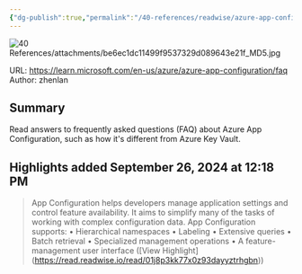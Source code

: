 ```yaml
---
{"dg-publish":true,"permalink":"/40-references/readwise/azure-app-configuration-faq/","tags":["rw/articles"]}
---
```


![40 References/attachments/be6ec1dc11499f9537329d089643e21f_MD5.jpg](/img/user/40%20References/attachments/be6ec1dc11499f9537329d089643e21f_MD5.jpg)
  
URL: https://learn.microsoft.com/en-us/azure/azure-app-configuration/faq
Author: zhenlan

## Summary

Read answers to frequently asked questions (FAQ) about Azure App Configuration, such as how it's different from Azure Key Vault.

## Highlights added September 26, 2024 at 12:18 PM
>App Configuration helps developers manage application settings and control feature availability. It aims to simplify many of the tasks of working with complex configuration data.
>App Configuration supports:
>• Hierarchical namespaces
>• Labeling
>• Extensive queries
>• Batch retrieval
>• Specialized management operations
>• A feature-management user interface ([View Highlight] (https://read.readwise.io/read/01j8p3kk77x0z93dayyztrhgbn))


